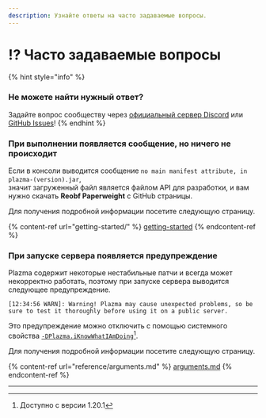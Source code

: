 ```yaml
---
description: Узнайте ответы на часто задаваемые вопросы.
---
```


# ⁉️ Часто задаваемые вопросы

{% hint style="info" %}

### Не можете найти нужный ответ?

Задайте вопрос сообществу через [официальный сервер Discord](https://discord.gg/MmfC52K8A8) или [GitHub Issues](https://github.com/PlazmaMC/PlazmaBukkit/issues)!
{% endhint %}

### При выполнении появляется сообщение, но ничего не происходит

Если в консоли выводится сообщение `no main manifest attribute, in plazma-(version).jar`,\
значит загруженный файл является файлом API для разработки, и вам нужно скачать **Reobf Paperweight** с GitHub страницы.

Для получения подробной информации посетите следующую страницу.

{% content-ref url="getting-started/" %}
[getting-started](getting-started#id-2)
{% endcontent-ref %}

### При запуске сервера появляется предупреждение

Plazma содержит некоторые нестабильные патчи и всегда может некорректно работать, поэтому при запуске сервера выводится следующее предупреждение.

```log
[12:34:56 WARN]: Warning! Plazma may cause unexpected problems, so be sure to test it thoroughly before using it on a public server.
```

Это предупреждение можно отключить с помощью системного свойства [`-DPlazma.iKnowWhatIAmDoing`](#user-content-fn-1)[^1].

Для получения подробной информации посетите следующую страницу.

{% content-ref url="reference/arguments.md" %}
[arguments.md](reference/arguments.md#plazma.iknowwhatiamdoing)
{% endcontent-ref %}

***

[^1]: Доступно с версии 1.20.1
